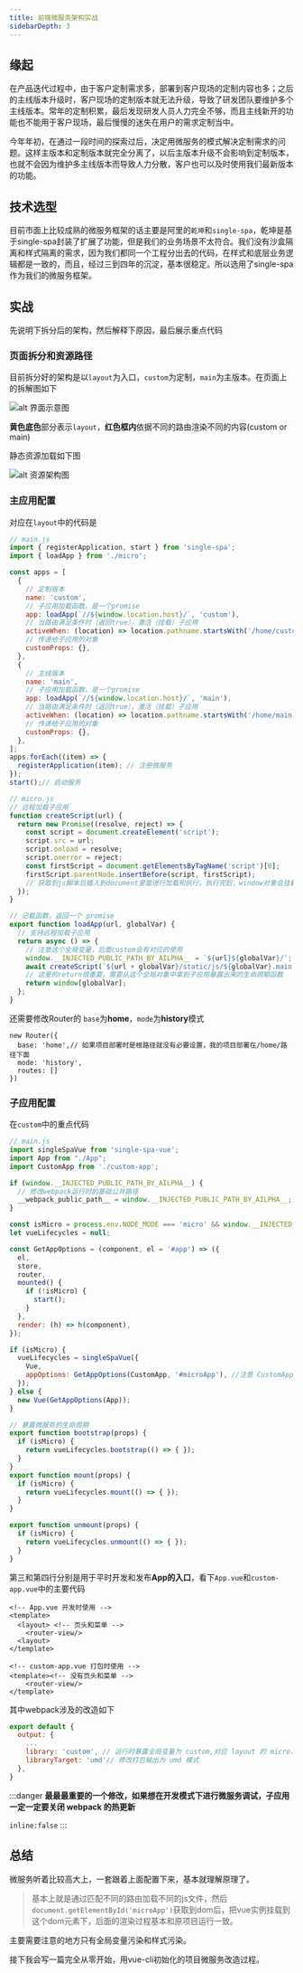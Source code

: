 ```yaml
---
title: 前端微服务架构实战
sidebarDepth: 3
---
```

## 缘起
在产品迭代过程中，由于客户定制需求多，部署到客户现场的定制内容也多；之后的主线版本升级时，客户现场的定制版本就无法升级，导致了研发团队要维护多个主线版本。常年的定制积累，最后发现研发人员人力完全不够，而且主线新开的功能也不能用于客户现场，最后慢慢的迷失在用户的需求定制当中。  


今年年初，在通过一段时间的探索过后，决定用微服务的模式解决定制需求的问题。这样主版本和定制版本就完全分离了，以后主版本升级不会影响到定制版本，也就不会因为维护多主线版本而导致人力分散，客户也可以及时使用我们最新版本的功能。

## 技术选型
目前市面上比较成熟的微服务框架的话主要是阿里的`乾坤`和`single-spa`，乾坤是基于single-spa封装了扩展了功能，但是我们的业务场景不太符合。我们没有沙盒隔离和样式隔离的需求，因为我们都同一个工程分出去的代码，在样式和底层业务逻辑都是一致的，而且，经过三到四年的沉淀，基本很稳定。所以选用了single-spa作为我们的微服务框架。

## 实战
先说明下拆分后的架构，然后解释下原因，最后展示重点代码

### 页面拆分和资源路径

目前拆分好的架构是以`layout`为入口，`custom`为定制，`main`为主版本。在页面上的拆解图如下

![alt 界面示意图](/界面示意图.jpg)

**黄色底色**部分表示`layout`，**红色框内**依据不同的路由渲染不同的内容(custom or main)

静态资源加载如下图

![alt 资源架构图](/asset-dir.jpg)

### 主应用配置

对应在`layout`中的代码是
```js
// main.js
import { registerApplication, start } from 'single-spa';
import { loadApp } from './micro';

const apps = [
  {
    // 定制版本
    name: 'custom',
    // 子应用加载函数，是一个promise
    app: loadApp(`//${window.location.host}/`, 'custom'),
    // 当路由满足条件时（返回true），激活（挂载）子应用
    activeWhen: (location) => location.pathname.startsWith('/home/custom'),
    // 传递给子应用的对象
    customProps: {},
  },
  {
    // 主线版本
    name: 'main',
    // 子应用加载函数，是一个promise
    app: loadApp(`//${window.location.host}/`, 'main'),
    // 当路由满足条件时（返回true），激活（挂载）子应用
    activeWhen: (location) => location.pathname.startsWith('/home/main'),
    // 传递给子应用的对象
    customProps: {},
  },
];
apps.forEach((item) => {
  registerApplication(item); // 注册微服务
});
start();// 启动服务
```
```js {23}
// micro.js
// 远程加载子应用
function createScript(url) {
  return new Promise((resolve, reject) => {
    const script = document.createElement('script');
    script.src = url;
    script.onload = resolve;
    script.onerror = reject;
    const firstScript = document.getElementsByTagName('script')[0];
    firstScript.parentNode.insertBefore(script, firstScript);
    // 获取到js脚本后插入到document里面进行加载和执行。执行完后，window对象会挂载一个 globalVar 对象，也就是vue对象
  });
}

// 记载函数，返回一个 promise
export function loadApp(url, globalVar) {
  // 支持远程加载子应用
  return async () => {
    // 注意这个全局变量，后面custom会有对应的使用
    window.__INJECTED_PUBLIC_PATH_BY_AILPHA__ = `${url}${globalVar}/`;
    await createScript(`${url + globalVar}/static/js/${globalVar}.main.js`);
    // 这里的return很重要，需要从这个全局对象中拿到子应用暴露出来的生命周期函数
    return window[globalVar];
  };
}
```
还需要修改Router的 `base`为**home**，`mode`为**history**模式
```js{2,3}
new Router({
  base: 'home',// 如果项目部署时是根路径就没有必要设置，我的项目部署在/home/路径下面
  mode: 'history',
  routes: []
})
```
### 子应用配置
在`custom`中的重点代码
```js {3,4}
// main.js
import singleSpaVue from 'single-spa-vue';
import App from "./App";
import CustomApp from './custom-app';

if (window.__INJECTED_PUBLIC_PATH_BY_AILPHA__) {
  // 修改webpack运行时的基础公共路径
  __webpack_public_path__ = window.__INJECTED_PUBLIC_PATH_BY_AILPHA__;
}

const isMicro = process.env.NODE_MODE === 'micro' && window.__INJECTED_PUBLIC_PATH_BY_AILPHA__;
let vueLifecycles = null;

const GetAppOptions = (component, el = '#app') => ({
  el,
  store,
  router,
  mounted() {
    if (!isMicro) {
      start();
    }
  },
  render: (h) => h(component),
});

if (isMicro) {
  vueLifecycles = singleSpaVue({
    Vue,
    appOptions: GetAppOptions(CustomApp, '#microApp'), //注意 CustomApp 和 App 的不同
  });
} else {
  new Vue(GetAppOptions(App));
}

// 暴露微服务的生命周期
export function bootstrap(props) {
  if (isMicro) {
    return vueLifecycles.bootstrap(() => { });
  }
}
export function mount(props) {
  if (isMicro) {
    return vueLifecycles.mount(() => { });
  }
}

export function unmount(props) {
  if (isMicro) {
    return vueLifecycles.unmount(() => { });
  }
}
```
第三和第四行分别是用于平时开发和发布**App的入口**，看下`App.vue`和`custom-app.vue`中的主要代码
```vue
<!-- App.vue 开发时使用 -->
<template>
  <layout> <!-- 页头和菜单 -->
    <router-view/>
  <layout>
</template>
```
```vue
<!-- custom-app.vue 打包时使用 -->
<template><!-- 没有页头和菜单 -->
    <router-view/>
</template>
```
其中webpack涉及的改造如下
```js
export default {
  output: {
    ...
    library: 'custom', // 运行时暴露全局变量为 custom,对应 layout 的 micro.js中23行
    libraryTarget: 'umd'// 修改打包输出为 umd 模式
  },
}
```
:::danger
**最最最重要的一个修改，如果想在开发模式下进行微服务调试，子应用一定一定要关闭 webpack 的热更新**

`inline:false`
:::

## 总结
微服务听着比较高大上，一套跟着上面配置下来，基本就理解原理了。

> 基本上就是通过匹配不同的路由加载不同的js文件，然后`document.getElementById('microApp')`获取到dom后，把vue实例挂载到这个dom元素下，后面的渲染过程基本和原项目运行一致。

主要需要注意的地方只有全局变量污染和样式污染。

接下我会写一篇完全从零开始，用vue-cli初始化的项目微服务改造过程。